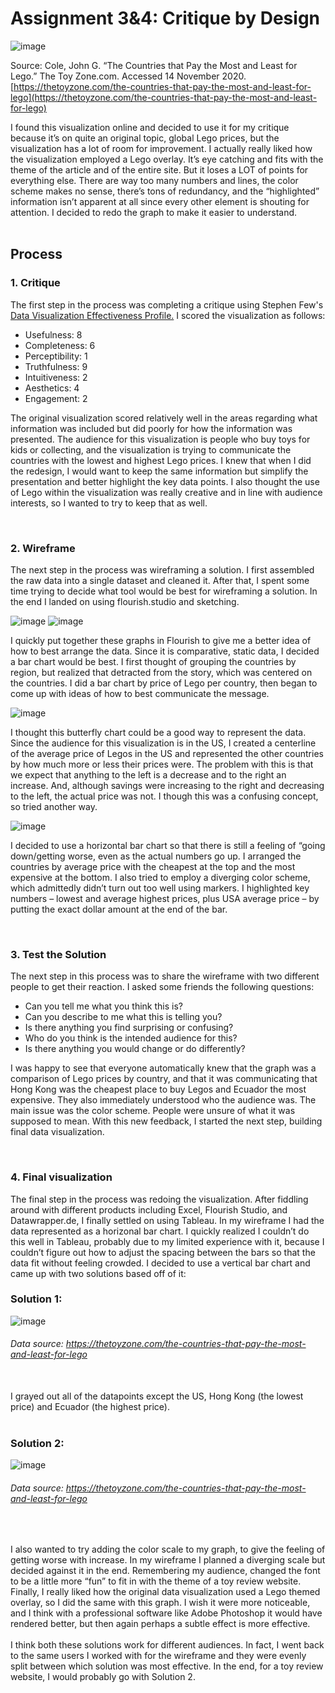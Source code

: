
# Assignment 3&4: Critique by Design

![image](https://user-images.githubusercontent.com/73584997/99441873-84c4a100-28e6-11eb-8b67-c4e69314b4f0.png)

Source: Cole, John G. “The Countries that Pay the Most and Least for Lego.” The Toy Zone.com. Accessed 14 November 2020.  [https://thetoyzone.com/the-countries-that-pay-the-most-and-least-for-lego](https://thetoyzone.com/the-countries-that-pay-the-most-and-least-for-lego)
  
I found this visualization online and decided to use it for my critique because it’s on quite an original topic, global Lego prices, but the visualization has a lot of room for improvement. I actually really liked how the visualization employed a Lego overlay. It’s eye catching and fits with the theme of the article and of the entire site. But it loses a LOT of points for everything else. There are way too many numbers and lines, the color scheme makes no sense, there’s tons of redundancy, and the “highlighted” information isn’t apparent at all since every other element is shouting for attention.  I decided to redo the graph to make it easier to understand.   
&nbsp;  

## Process
 
### 1. Critique
 
The first step in the process was completing a critique using Stephen Few's [Data Visualization Effectiveness Profile.](http://www.perceptualedge.com/articles/visual_business_intelligence/data_visualization_effectiveness_profile.pdf) I scored the visualization as follows:
 
  - Usefulness: 8
  - Completeness: 6
  - Perceptibility: 1
  - Truthfulness: 9
  - Intuitiveness: 2
  - Aesthetics: 4
  - Engagement: 2
 
The original visualization scored relatively well in the areas regarding what information was included but did poorly for how the information was presented. The audience for this visualization is people who buy toys for kids or  collecting, and the visualization is trying to communicate the countries with the lowest and highest Lego prices.  I knew that when I did the redesign, I would want to keep the same information but simplify the presentation and better highlight the key data points. I also thought the use of Lego within the visualization was really creative and in line with audience interests, so I wanted to try to keep that as well.

&nbsp;    
### 2. Wireframe
 
The next step in the process was wireframing a solution. I first assembled the raw data into a single dataset and cleaned it. After that, I spent some time trying to decide what tool would be best for wireframing a solution. In the end I landed on using flourish.studio and sketching. 
 
![image](https://user-images.githubusercontent.com/73584997/99442023-ba698a00-28e6-11eb-873d-11685deec341.png) ![image](https://user-images.githubusercontent.com/73584997/99442057-c7867900-28e6-11eb-865d-eecb398eb92a.png)
 
I quickly put together these graphs in Flourish to give me a better idea of how to best arrange the data. Since it is comparative, static data, I decided a bar chart would be best. I first thought of grouping the countries by region, but realized that detracted from the story, which was centered on the countries. I did a bar chart by price of Lego per country, then began to come up with ideas of how to best communicate the message.
 
 
![image](https://user-images.githubusercontent.com/73584997/99438854-68266a00-28e2-11eb-8650-5551283e5473.png)
 
I thought this butterfly chart could be a good way to represent the data. Since the audience for this visualization is in the US, I created a centerline of the average price of Legos in the US and represented the other countries by how much more or less their prices were. The problem with this is that we expect that anything to the left is a decrease and to the right an increase. And, although savings were increasing to the right and decreasing to the left, the actual price was not. I though this was a confusing concept, so tried another way.   
 
![image](https://user-images.githubusercontent.com/73584997/99438869-6ceb1e00-28e2-11eb-8574-981b7a95ce63.png)
 
I decided to use a horizontal bar chart so that there is still a feeling of “going down/getting worse, even as the actual numbers go up. I arranged the countries by average price with the cheapest at the top and the most expensive at the bottom. I also tried to employ a diverging color scheme, which admittedly didn’t turn out too well using markers. I highlighted key numbers – lowest and average highest prices, plus USA average price – by putting the exact dollar amount at the end of the bar. 
 
&nbsp;  
### 3. Test the Solution
 
The next step in this process was to share the wireframe with two different people to get their reaction. I asked some friends the following questions:
 
  - Can you tell me what you think this is?
  - Can you describe to me what this is telling you?
  -	Is there anything you find surprising or confusing?
  -	Who do you think is the intended audience for this?
  -	Is there anything you would change or do differently?
 
I was happy to see that everyone automatically knew that the graph was a comparison of Lego prices by country, and that it was communicating that Hong Kong was the cheapest place to buy Legos and Ecuador the most expensive. They also immediately understood who the audience was. The main issue was the color scheme. People were unsure of what it was supposed to mean. With this new feedback, I started the next step, building final data visualization.
 
&nbsp;   
### 4. Final visualization
 
The final step in the process was redoing the visualization. After fiddling around with different products including Excel, Flourish Studio, and Datawrapper.de, I finally settled on using Tableau. In my wireframe I had the data represented as a horizonal bar chart. I quickly realized I couldn’t do this well in Tableau, probably due to my limited experience with it, because I couldn’t figure out how to adjust the spacing between the bars so that the data fit without feeling crowded. I decided to use a vertical bar chart and came up with two solutions based off of it:
 
 
### Solution 1:
![image](https://user-images.githubusercontent.com/73584997/99442680-b5590a80-28e7-11eb-943f-99dfbb3b4833.png)
  ###### Data source: https://thetoyzone.com/the-countries-that-pay-the-most-and-least-for-lego  
 &nbsp;   
I grayed out all of the datapoints except the US, Hong Kong (the lowest price) and Ecuador (the highest price).
&nbsp;  
&nbsp;  
 
### Solution 2:
![image](https://user-images.githubusercontent.com/73584997/99442785-dc174100-28e7-11eb-8ec0-95e74ffa6e35.png)
  ###### Data source: https://thetoyzone.com/the-countries-that-pay-the-most-and-least-for-lego  
&nbsp;   

I also wanted to try adding the color scale to my graph, to give the feeling of getting worse with increase. In my wireframe I planned a diverging scale but decided against it in the end. Remembering my audience, changed the font to be a little more “fun” to fit in with the theme of a toy review website. Finally, I really liked how the original data visualization used a Lego themed overlay, so I did the same with this graph. I wish it were more noticeable, and I think with a professional software like Adobe Photoshop it would have rendered better, but then again perhaps a subtle effect is more effective. 
&nbsp;   
&nbsp;    
I think both these solutions work for different audiences. In fact, I went back to the same users I worked with for the wireframe and they were evenly split between which solution was most effective. In the end, for a toy review website, I would probably go with Solution 2. 

